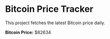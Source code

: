 # Bitcoin Price Tracker

This project fetches the latest Bitcoin price daily.

**Bitcoin Price:** $82634
